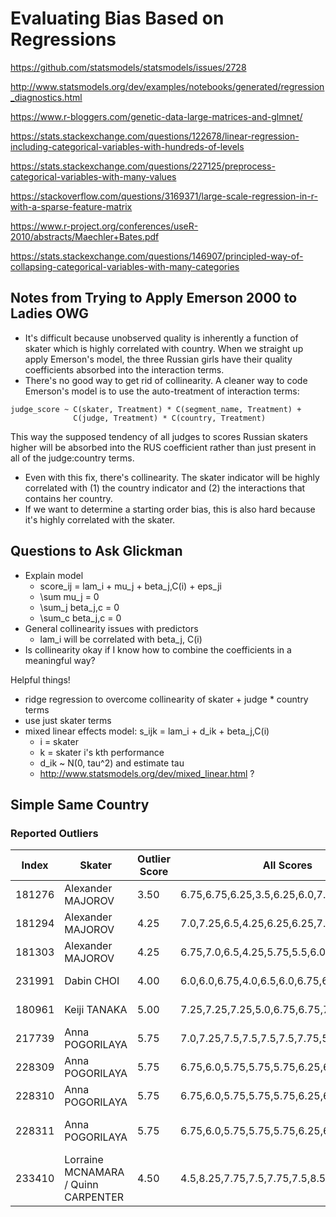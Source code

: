 Evaluating Bias Based on Regressions
====================================

https://github.com/statsmodels/statsmodels/issues/2728

http://www.statsmodels.org/dev/examples/notebooks/generated/regression_diagnostics.html

https://www.r-bloggers.com/genetic-data-large-matrices-and-glmnet/

https://stats.stackexchange.com/questions/122678/linear-regression-including-categorical-variables-with-hundreds-of-levels

https://stats.stackexchange.com/questions/227125/preprocess-categorical-variables-with-many-values

https://stackoverflow.com/questions/3169371/large-scale-regression-in-r-with-a-sparse-feature-matrix

https://www.r-project.org/conferences/useR-2010/abstracts/Maechler+Bates.pdf

https://stats.stackexchange.com/questions/146907/principled-way-of-collapsing-categorical-variables-with-many-categories

## Notes from Trying to Apply Emerson 2000 to Ladies OWG
* It's difficult because unobserved quality is inherently a function of skater
  which is highly correlated with country. When we straight up apply Emerson's
  model, the three Russian girls have their quality coefficients absorbed into
  the interaction terms.
* There's no good way to get rid of collinearity. A cleaner way to code
  Emerson's model is to use the auto-treatment of interaction terms:
```
judge_score ~ C(skater, Treatment) * C(segment_name, Treatment) +
              C(judge, Treatment) * C(country, Treatment)
```
  This way the supposed tendency of all judges to scores Russian skaters higher
  will be absorbed into the RUS coefficient rather than just present in all of
  the judge:country terms.
* Even with this fix, there's collinearity. The skater indicator will be highly
  correlated with (1) the country indicator and (2) the interactions that
  contains her country.
* If we want to determine a starting order bias, this is also hard because it's
  highly correlated with the skater.


## Questions to Ask Glickman
* Explain model
  * score_ij = lam_i + mu_j + beta_j,C(i) + eps_ji
  * \sum mu_j = 0
  * \sum_j beta_j,c = 0
  * \sum_c beta_j,c = 0
* General collinearity issues with predictors
  * lam_i will be correlated with beta_j, C(i)
* Is collinearity okay if I know how to combine the coefficients in a
  meaningful way?

Helpful things!
* ridge regression to overcome collinearity of skater + judge * country terms
* use just skater terms
* mixed linear effects model: s_ijk = lam_i + d_ik + beta_j,C(i)
  * i = skater
  * k = skater i's kth performance
  * d_ik ~ N(0, tau^2) and estimate tau
  * http://www.statsmodels.org/dev/mixed_linear.html ?

## Simple Same Country

### Reported Outliers

| Index | Skater | Outlier Score | All Scores | Skater Country | Judge | Judge Country | Segment |
|-------|--------|---------------|------------|----------------|-------|---------------|---------|
| 181276 | Alexander MAJOROV | 3.50 | 6.75,6.75,6.25,3.5,6.25,6.0,7.0,6.25,6.5 | SWE | Philippe MERIGUET | FRA | gprus2016_men_free |
| 181294 | Alexander MAJOROV | 4.25 | 7.0,7.25,6.5,4.25,6.25,6.25,7.25,6.75,6.75 | SWE | Philippe MERIGUET | FRA | gprus2016_men_free |
| 181303 | Alexander MAJOROV | 4.25 | 6.75,7.0,6.5,4.25,5.75,5.5,6.0,6.5,6.5 | SWE | Philippe MERIGUET | FRA | gprus2016_men_free |
| 231991 | Dabin CHOI        | 4.00 | 6.0,6.0,6.75,4.0,6.5,6.0,6.75,6.75,6.25 | KOR | Akos PETHES | HUN | gpchn2017_ladies_free |
| 180961 | Keiji TANAKA      | 5.00 | 7.25,7.25,7.25,5.0,6.75,6.75,7.0,6.5,7.25 | JPN | Philippe MERIGUET | FRA | gprus2016_men_free |
| 217739 | Anna POGORILAYA   | 5.75 | 7.0,7.25,7.5,7.5,7.5,7.5,7.75,5.75,6.5 | RUS | Mona ADOLFSEN | NOR | wc2017_ladies_free |
| 228309 | Anna POGORILAYA   | 5.75 | 6.75,6.0,5.75,5.75,5.75,6.25,6.25,6.75,7.25 | RUS | Roger GLENN | USA | gpcan2017_ladies_free |
| 228310 | Anna POGORILAYA   | 5.75 | 6.75,6.0,5.75,5.75,5.75,6.25,6.25,6.75,7.25 | RUS | Massimo ORLANDINI | ITA | gpcan2017_ladies_free |
| 228311 | Anna POGORILAYA   | 5.75 | 6.75,6.0,5.75,5.75,5.75,6.25,6.25,6.75,7.25 | RUS | Francoise DE RAPPARD | BEL | gpcan2017_ladies_free |
| 233410 | Lorraine MCNAMARA / Quinn CARPENTER | 4.50 | 4.5,8.25,7.75,7.5,7.75,7.5,8.5,7.25,7.25 | USA | Mark STORTON | AUS | gpchn2017_ice_dance_free |